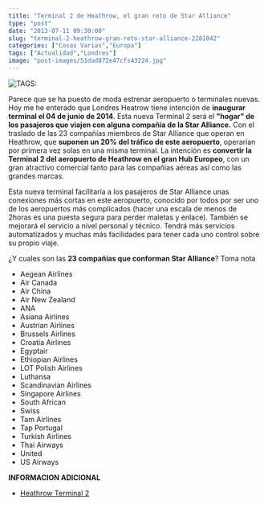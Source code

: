 ```yaml
---
title: "Terminal 2 de Heathrow, el gran reto de Star Alliance"
type: "post"
date: "2013-07-11 09:30:00"
slug: "terminal-2-heathrow-gran-reto-star-alliance-2281042"
categories: ["Cosas Varias","Europa"]
tags: ["Actualidad","Londres"]
image: "post-images/51dad872e47cfs43224.jpg"
---
```


 ![ TAGS:](post-images/51dad872e47cfs43224.jpg "Terminal 2 del aeropuerto de Heathrow ")

 Parece que se ha puesto de moda estrenar aeropuerto o terminales nuevas. Hoy me he enterado que Londres Heatrow tiene intención de **inaugurar terminal el 04 de junio de 2014**. Esta nueva Terminal 2 será el  **"hogar" de los pasajeros que viajen con alguna compañia de la Star Alliance.** Con el traslado de las 23 compañías miembros de Star Alliance que operan en Heathrow, que **suponen un 20% del tráfico de este aeropuerto**, operarían por primera vez solas en una misma terminal. La intención es **convertir la Terminal 2 del aeropuerto de Heathrow en el gran Hub Europeo**, con un gran atractivo comercial tanto para las compañias aéreas así como las grandes marcas.

 Esta nueva terminal facilitaría a los pasajeros de Star Alliance unas conexiones más cortas en este aeropuerto, conocido por todos por ser uno de los aeropuertos más complicados (hacer una escala de menos de 2horas es una puesta segura para perder maletas y enlace). También se mejorará el servicio a nivel personal y técnico. Tendrá más servicios automatizados y muchas más facilidades para tener cada uno control sobre su propio viaje.

 ¿Y cuales son las **23 compañías que conforman Star Alliance**? Toma nota

- Aegean Airlines
- Air Canada
- Air China
- Air New Zealand
- ANA
- Asiana Airlines
- Austrian Airlines
- Brussels Airlines
- Croatia Airlines
- Egyptair
- Ethiopian Airlines
- LOT Polish Airlines
- Luthansa
- Scandinavian Airlines
- Singapore Airlines
- South African
- Swiss
- Tam Airlines
- Tap Portugal
- Turkish Airlines
- Thai Airways
- United
- US Airways

 **INFORMACION ADICIONAL**

- [Heathrow Terminal 2 ](https://www.heathrow.com/t2)